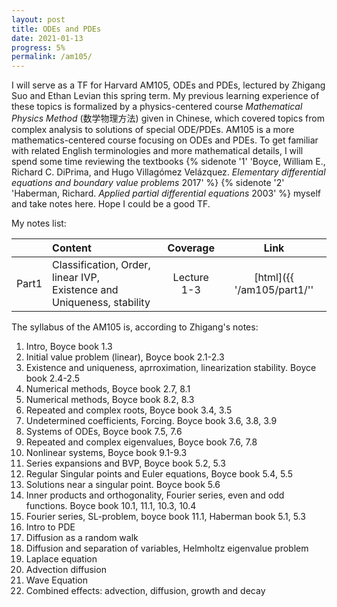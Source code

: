```yaml
---
layout: post
title: ODEs and PDEs
date: 2021-01-13
progress: 5%
permalink: /am105/
---
```


I will serve as a TF for Harvard AM105, ODEs and PDEs, lectured by Zhigang Suo and Ethan Levian this spring term. 
My previous learning experience of these topics is formalized by a physics-centered course 
*Mathematical Physics Method* (数学物理方法) given in Chinese, which covered topics from complex analysis to solutions of special ODE/PDEs. 
AM105 is a more mathematics-centered course focusing on ODEs and PDEs. 
To get familiar with related English terminologies and more mathematical details, I will spend some time reviewing the textbooks
{% sidenote '1' 'Boyce, William E., Richard C. DiPrima, and Hugo Villagómez Velázquez. *Elementary differential equations and boundary value problems* 2017' %}
{% sidenote '2' 'Haberman, Richard. *Applied partial differential equations* 2003' %}
myself and take notes here. Hope I could be a good TF. 

My notes list:

|    | Content | Coverage | Link |
|:--:|:------------|:--------:| :---:|
|Part1|Classification, Order, linear IVP,<br>Existence and Uniqueness, stability| Lecture 1-3| [html]({{ '/am105/part1/'' | relative_url }})|


The syllabus of the AM105 is, according to Zhigang's notes:

1. Intro, Boyce book 1.3
2. Initial value problem (linear), Boyce book 2.1-2.3
3. Existence and uniqueness, aprroximation, linearization stability. Boyce book 2.4-2.5 
4. Numerical methods, Boyce book 2.7, 8.1
5. Numerical methods, Boyce book 8.2, 8.3
6. Repeated and complex roots, Boyce book 3.4, 3.5
7. Undetermined coefficients, Forcing. Boyce book 3.6, 3.8, 3.9
8. Systems of ODEs, Boyce book 7.5, 7.6
9. Repeated and complex eigenvalues, Boyce book 7.6, 7.8
10. Nonlinear systems, Boyce book 9.1-9.3
11. Series expansions and BVP, Boyce book 5.2, 5.3
12. Regular Singular points and Euler equations, Boyce book 5.4, 5.5
13. Solutions near a singular point. Boyce book 5.6
14. Inner products and orthogonality, Fourier series, even and odd functions. Boyce book 10.1, 11.1, 10.3, 10.4
15. Fourier series, SL-problem, boyce book 11.1, Haberman book 5.1, 5.3
16. Intro to PDE
17. Diffusion as a random walk
18. Diffusion and separation of variables, Helmholtz eigenvalue problem
19. Laplace equation
20. Advection diffusion
21. Wave Equation
22. Combined effects: advection, diffusion, growth and decay
